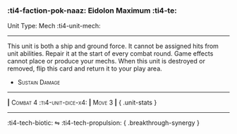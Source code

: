 ### :ti4-faction-pok-naaz: **Eidolon Maximum** :ti4-te:

Unit Type: Mech :ti4-unit-mech:

---

This unit is both a ship and ground force.
It cannot be assigned hits from unit abilities.
Repair it at the start of every combat round.
Game effects cannot place or produce your mechs.
When this unit is destroyed or removed, flip this card and return it to your play area.

* <span style="font-variant:small-caps;">Sustain Damage</span> 

---

__|__ <span style="font-variant:small-caps;">Combat 4 :ti4-unit-dice-x4:</span> __|__ <span style="font-variant:small-caps;">Move 3</span> __|__
{ .unit-stats }

---

:ti4-tech-biotic: ⇋ :ti4-tech-propulsion:
{ .breakthrough-synergy }